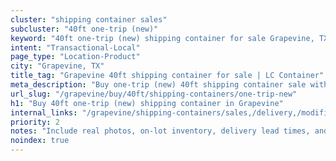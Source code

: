 ```yaml
---
cluster: "shipping container sales"
subcluster: "40ft one-trip (new)"
keyword: "40ft one-trip (new) shipping container for sale Grapevine, TX"
intent: "Transactional-Local"
page_type: "Location-Product"
city: "Grapevine, TX"
title_tag: "Grapevine 40ft shipping container for sale | LC Container"
meta_description: "Buy one-trip (new) 40ft shipping container sale with local delivery in Grapevine, TX. LC Container — local Since 2003. Request a fast quote today."
url_slug: "/grapevine/buy/40ft/shipping-containers/one-trip-new"
h1: "Buy 40ft one-trip (new) shipping container in Grapevine"
internal_links: "/grapevine/shipping-containers/sales,/delivery,/modifications"
priority: 2
notes: "Include real photos, on-lot inventory, delivery lead times, and financing info."
noindex: true
---
```


<!-- TODO: Add unique city/inventory copy, images, and internal links here. -->
